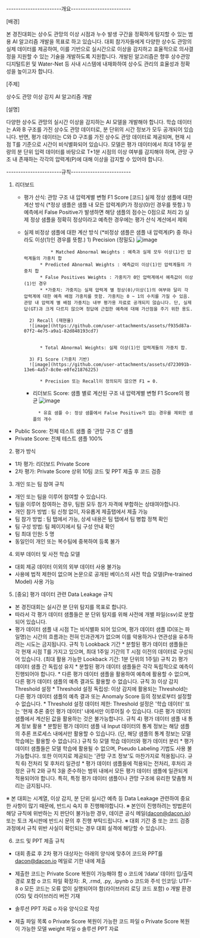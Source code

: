 -----------------------개요-------------------------


[배경]

본 경진대회는 상수도 관망의 이상 시점과 누수 발생 구간을 정확하게 탐지할 수 있는 범용 AI 알고리즘 개발을 목표로 하고 있습니다. 
대회 참가자들에게 다양한 상수도 관망의 실제 데이터를 제공하여, 이를 기반으로 실시간으로 이상을 감지하고 효율적으로 의사결정을 지원할 수 있는 기술을 개발하도록 지원합니다. 
개발된 알고리즘은 향후 상수관망 디지털트윈 및 Water-Net 등 사내 시스템에 내재화하여 상수도 관리의 효율성과 정확성을 높이고자 합니다.


[주제]

상수도 관망 이상 감지 AI 알고리즘 개발


[설명]

다양한 상수도 관망의 실시간 이상을 감지하는 AI 모델을 개발해야 합니다. 
학습 데이터는 A와 B 구조를 가진 상수도 관망 데이터로, 분 단위의 시간 정보가 모두 공개되어 있습니다. 
반면, 평가 데이터는 C와 D 구조를 가진 상수도 관망 데이터로 제공되며, 현재 시점 T를 기준으로 시간이 비식별화되어 있습니다.
모델은 평가 데이터에서 최대 1주일 분량의 분 단위 입력 데이터를 바탕으로 T+1분 시점의 이상 여부를 감지해야 하며, 관망 구조 내 존재하는 각각의 압력계(P)에 대해 이상을 감지할 수 있어야 합니다.



-----------------------규칙-------------------------


1. 리더보드

	* 평가 산식: 관망 구조 내 압력계별 변형 F1 Score [코드]
		실제 정상 샘플에 대한 계산 방식 (*정상 샘플은 샘플 내 모든 압력계(P)가 정상(0)인 경우를 뜻함.)
			1) 예측에서 False Positive가 발생하면 해당 샘플의 점수는 0점으로 처리
			2) 실제 정상 샘플을 정확히 정상이라고 예측한 경우에는 평가 산식 계산에서 제외

	* 실제 비정상 샘플에 대한 계산 방식 (*비정상 샘플은 샘플 내 압력계(P) 중 하나라도 이상(1)인 경우를 뜻함.)
			1) Precision (정밀도)
			![image](https://github.com/user-attachments/assets/e0fa4218-6937-4dc5-a45f-48de807afca6)
   

    				* Matched Abnormal Weights : 예측과 실제 모두 이상(1)인 압력계들의 가중치 합
				* Predicted Abnormal Weights : 예측값이 이상(1)인 압력계들의 가중치 합
				* False Positives Weights : 가중치가 0인 압력계에서 예측값이 이상(1)인 경우
				* *가중치: 가중치는 실제 압력계 별 정상(0)/이상(1)의 여부와 달리 각 압력계에 대한 예측 배점 가중치를 뜻함. 가중치는 0 ~ 1의 수치를 가질 수 있음. 관망 내 압력계 별 배점 가중치는 내부 평가용 자료로 공개되지 않습니다. 단, 실제 답(GT)과 크게 다르지 않으며 정답에 근접한 예측에 대해 가산점을 주기 위한 용도.
   
			2) Recall (재현율)
			![image](https://github.com/user-attachments/assets/f935d87a-07f2-4e75-a9a1-82d848193cd7)
   
			
				* Total Abnormal Weights: 실제 이상(1)인 압력계들의 가중치 합.
   
			3) F1 Score (가중치 기반)
			![image](https://github.com/user-attachments/assets/d723091b-13e6-4a57-8c0e-e0fe21876225)

				* Precision 또는 Recall이 정의되지 않으면 F1 = 0.
		* 리더보드 Score: 샘플 별로 계산된 구조 내 압력계별 변형 F1 Score의 평균
				![image](https://github.com/user-attachments/assets/7c33321a-4d61-418f-a3e3-84e9525f2cf1)
    
							
				* 유효 샘플 수: 정상 샘플에서 False Positive가 없는 경우를 제외한 샘플의 개수
* Public Score: 전체 테스트 샘플 중 '관망 구조 C' 샘플
* Private Score: 전체 테스트 샘플 100%


2. 평가 방식

* 1차 평가: 리더보드 Private Score
* 2차 평가: Private Score 상위 10팀 코드 및 PPT 제출 후 코드 검증


3. 개인 또는 팀 참여 규칙

* 개인 또는 팀을 이루어 참여할 수 있습니다.
* 팀을 이루어 참여하는 경우, 팀원 모두 참가 자격에 부합하는 상태여야합니다.
* 개인 참가 방법 : 팀 신청 없이, 자유롭게 제출탭에서 제출 가능
* 팀 참가 방법 : 팀 탭에서 가능, 상세 내용은 팀 탭에서 팀 병합 정책 확인
* 팀 구성 방법: 팀 페이지에서 팀 구성 안내 확인
* 팀 최대 인원: 5 명
* 동일인이 개인 또는 복수팀에 중복하여 등록 불가
  

4. 외부 데이터 및 사전 학습 모델

* 대회 제공 데이터 이외의 외부 데이터 사용 불가능
* 사용에 법적 제한이 없으며 논문으로 공개된 베이스의 사전 학습 모델(Pre-trained Model) 사용 가능


5. [중요] 평가 데이터 관련 Data Leakage 규칙

* 본 경진대회는 실시간 분 단위 탐지를 목표로 합니다. 
* 따라서 각 평가 데이터 샘플들은 분 단위 탐지를 위해 사전에 개별 파일(csv)로 분할되어 있습니다.
* 평가 데이터 샘플 내 시점 T는 비식별화 되어 있으며, 평가 데이터 샘플 ID(또는 파일명)는 시간의 흐름과는 전혀 인과관계가 없으며 이를 악용하거나 연관성을 유추하려는 시도는 금지됩니다.
	규칙 1) Lookback 기간
		* 분할된 평가 데이터 샘플들은 각 현재 시점 T를 가지고 있으며, 최대 1주일 기간의 T 시점 이전의 데이터로 구성되어 있습니다. (최대 활용 가능한 Lookback 기간: 1분 단위의 1주일)
	규칙 2) 평가 데이터 샘플 간 독립성 유지
		* 분할된 평가 데이터 샘플들은 각각 독립적으로 예측이 진행되어야 합니다.
		* 다른 평가 데이터 샘플을 활용하여 예측에 활용할 수 없으며, 다른 평가 데이터 샘플의 예측 결과도 활용할 수 없습니다.
	규칙 3) 이상 감지 Threshold 설정
		* Threshold 설정 독립성: 이상 감지에 활용되는 Threshold는 다른 평가 데이터 샘플의 예측 결과 또는 Anomaly Score 등의 정보로부터 설정할 수 없습니다.
		* Threshold 설정 데이터 제한: Threshold 설정은 '학습 데이터' 또는 '현재 추론 중인 평가 데이터' 내에서만 이루어질 수 있습니다. 다른 평가 데이터 샘플에서 계산된 값을 활용하는 것은 불가능합니다.
	규칙 4) 평가 데이터 샘플 내 통계 정보 활용
		* 분할된 평가 데이터 샘플 내 Input 데이터의 통계 정보는 해당 샘플의 추론 프로세스 내에서만 활용할 수 있습니다. (단, 해당 샘플의 통계 정보는 모델 학습에는 활용할 수 없습니다.)
	규칙 5) 모델 학습 데이터와 평가 데이터 분리
		* 평가 데이터 샘플들은 모델 학습에 활용될 수 없으며, Pseudo Labeling 기법도 사용 불가능합니다. 또한 이미지로 제공되는 '관망 구조 정보'도 마찬가지로 적용됩니다.
	규칙 6) 전처리 및 후처리 일관성
		* 평가 데이터 샘플들에 적용되는 전처리, 후처리 과정은 규칙 2와 규칙 3을 준수하는 범위 내에서 모든 평가 데이터 샘플에 일관되게 적용되어야 합니다. 특히, 특정 평가 데이터 샘플이나 관망 구조에 유리한 맞춤형 처리는 금지됩니다.

※ 본 대회는 시계열, 이상 감지, 분 단위 실시간 예측 등 Data Leakage 관련하여 중요한 사항이 많기 때문에, 반드시 숙지 후 진행해야합니다.
※ 본인이 진행하려는 방법론이 해당 규칙에 위반하는 지 판단이 불가능한 경우, 데이콘 공식 메일(dacon@dacon.io) 또는 토크 게시판에 반드시 문의 후 진행 부탁드립니다.
※ 대회 기간 중 또는 코드 검증 과정에서 규칙 위반 사실이 확인되는 경우 대회 실격에 해당할 수 있습니다.



6. 코드 및 PPT 제출 규칙

* 대회 종료 후 2차 평가 대상자는 아래의 양식에 맞추어 코드와 PPT를 dacon@dacon.io 메일로 기한 내에 제출
* 제출한 코드는 Private Score 복원이 가능해야 함
 	o  코드에 ‘/data’ 데이터 입/출력 경로 포함
	o  코드 파일 확장자: .R, .rmd, .py, .ipynb
	o  코드와 주석 인코딩: UTF-8
  	o  모든 코드는 오류 없이 실행되어야 함(라이브러리 로딩 코드 포함)
	o  개발 환경(OS) 및 라이브러리 버전 기재

* 솔루션 PPT 자료
   	o 자유 양식으로 작성

* 제출 파일 목록
   	o Private Score 복원이 가능한 코드 파일
   	o Private Score 복원이 가능한 모델 weight 파일
   	o 솔루션 PPT 자료
